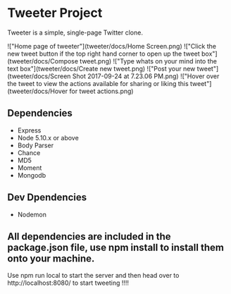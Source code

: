 # Tweeter Project

Tweeter is a simple, single-page Twitter clone.

!["Home page of tweeter"](tweeter/docs/Home Screen.png)
!["Click the new tweet button if the top right hand corner to open up the tweet box"](tweeter/docs/Compose tweet.png)
!["Type whats on your mind into the text box"](tweeter/docs/Create new tweet.png)
!["Post your new tweet"](tweeter/docs/Screen Shot 2017-09-24 at 7.23.06 PM.png)
!["Hover over the tweet to view the actions available for sharing or liking this tweet"](tweeter/docs/Hover for tweet actions.png)

## Dependencies

- Express
- Node 5.10.x or above
- Body Parser
- Chance
- MD5
- Moment
- Mongodb

## Dev Dpendencies

- Nodemon


## All dependencies are included in the package.json file, use npm install to install them onto your machine.
   Use npm run local to start the server and then head over to http://localhost:8080/ to start tweeting !!!!
